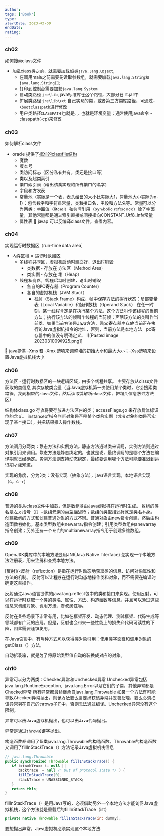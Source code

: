 ```yaml
---
author: 
tags: ['Book']
type: 
startDate: 2023-03-09
endDate: 
rating: 
---
```


### ch02
如何搜索class文件
- 加载class类之前，就需要加载超类`java.lang.Object`, 
	- 在调用main之前需要先读取参数组，就需要加载`java.lang.String和java.lang.String[]`;
	- 打印到控制台需要加载`java.lang.System`
	- 启动类路径 `jre\lib`, java标准库在这个路径，大部分在 rt.jar中 
	- 扩展类路径 `jre\lib\ext`  自己实现的类，或者第三方类库路径，可通过`-Xbootclasspath`进行修改
	- 用户类路径`CLASSPATH` 也就是`.`，也就是环境变量；通常使用java命令 -classpath(-cp)来修改

### ch03
如何解析class文件 
- oracle 提供了[标准的classfile结构](https://docs.oracle.com/javase/specs/jvms/se7/html/jvms-4.html)
	- 魔数 
	- 版本号
	- 类访问标志（区分私有共有，类还是接口等）
	- 类以及超类索引
	- 接口索引表（给出该类实现的所有接口的名字）
	- 字段和方发表
	- 常量池（实际是一个表，表头给出的大小比实际大1，常量池大小实际为n-1）：包含数字和字符串常量，类和接口名，字段和方法名等。常量可以分为两类：字面值（literal）和符号引用（symbolic reference）除了字面量，其他常量都是通过索引直接或间接指向CONSTANT_Utf8_info常量
	- 属性表
🧰 javap 可以反编译class文件，查看内容。


### ch04
实现运行时数据区（run-time data area）
- 内存区域 = 运行时数据区 
	- 多线程共享区，虚拟机启动时建立好，退出时销毁
		- 类数据 - 存放在 方法区（Method Area）
		- 类实例 - 存放在 堆（Heap）
	- 线程私有区，线程启动时创建，退出时销毁 
		- 各自的PC寄存器（Program Counter)
		- 各自的虚拟机栈（JVM Stack）
			- 栈帧（Stack Frame）构成，帧中保存方法的执行状态：局部变量表（Local Variable）和操作数栈（Operand Stack）
在任一时刻，某一线程肯定是在执行某个方法。这个方法叫作该线程的当前方法；执行该方法的帧叫作线程的当前帧；声明该方法的类叫作当前类。如果当前方法是Java方法，则pc寄存器中存放当前正在执行的Java虚拟机指令的地址，否则，当前方法是本地方法，pc寄存器中的值没有明确定义。
![[Pasted image 20230310090925.png]]

🧰 java提供 -Xms 和 -Xmx 选项来调整堆的初始大小和最大大小；-Xss选项来设置Java虚拟机栈大小

### ch06
方法区 - 运行时数据区的一块逻辑区域，由多个线程共享。
	主要存放从class文件获取的类信息 
	其次存放类变量（当Java虚拟机第一次使用某个类时，它会搜索类路径，找到相应的class文件，然后读取并解析class文件，把相关信息放进方法区）

结构体class.go 存放将要存放进方法区内的类；accessFlags.go 来存放具体标识位的含义。
instanceof指令判断对象是否是某个类的实例（或者对象的类是否实现了某个接口），并把结果推入操作数栈。


### ch07
方法调用分两类：静态方法和实例方法。静态方法通过类来调用，实例方法则通过对象引用来调用。静态方法是静态绑定的，也就是说，最终调用的是哪个方法在编译期就已经确定。实例方法则支持动态绑定，最终要调用哪个方法可能要推迟到运行期才能知道。

实现的角度，分为3类：没有实现（抽象方法），java语言实现，本地语言实现（c，c++)


### ch08

普通的类从class文件中加载，但是数组类由Java虚拟机在运行时生成。
数组的类名是左方括号（\[）+数组元素的类型描述符；数组的类型描述符就是类名本身。
创建数组的方式和创建普通对象的方式不同。普通对象由new指令创建，然后由构造函数初始化。基本类型数组由newarray指令创建；引用类型数组由anewarray指令创建；另外还有一个专门的multianewarray指令用于创建多维数组。

### ch09

OpenJDK类库中的本地方法是用JNI(Java Native Interface)
先实现一个本地方法注册表，用来注册和查找本地方法。

[反射](<反射（reflection）是指在运行时动态地获取类的信息、访问对象属性和方法的机制。
反射可以让程序在运行时动态地操作类和对象，而不需要在编译时确定这些操作。

反射通过Java语言提供的java.lang.reflect包中的类和接口来实现。使用反射，可以在运行时获取一个类的类名、属性、方法、构造函数等信息，并且可以通过这些信息来创建对象、调用方法、修改属性等。

反射在某些场景下非常有用，比如在框架开发、动态代理、测试框架、代码生成等领域都有广泛的应用。但是，反射也会带来一些性能上的损失和代码可读性的下降，因此需要谨慎使用。

在Java语言中，有两种方式可以获得类对象引用：使用类字面值和调用对象的getClass（）方法。

自动拆装箱，就是为了将原始类型值自动的装换成对应的对象。


### ch10
异常可以分为两类：Checked异常和Unchecked异常
Unchecked异常包括java.lang.RuntimeException、java.lang.Error以及它们的子类，其他异常都是Checked异常
所有异常都最终继承自java.lang.Throwable
如果一个方法有可能导致Checked异常抛出，则该方法要么需要捕获该异常并妥善处理，要么必须把该异常列在自己的throws子句中，否则无法通过编译。Unchecked异常没有这个限制。

异常可以由Java虚拟机抛出，也可以由Java代码抛出。

异常是通过`throw`关键字抛出。

构造函数都调用了超类java.lang.Throwable的构造函数。Throwable的构造函数又调用了fillInStackTrace（）方法记录Java虚拟机栈信息
```java
// java.lang.Throwable
public synchronized Throwable fillInStackTrace() {
   if (stackTrace != null ||
      backtrace != null /* Out of protocol state */ ) {
      fillInStackTrace(0);
      stackTrace = UNASSIGNED_STACK;
   }
   return this;
}
```

fillInStackTrace（）是用Java写的，必须借助另外一个本地方法才能访问Java虚拟机栈，这个方法就是重载后的fillInStackTrace（int）
```java
private native Throwable fillInStackTrace(int dummy);
```

要想抛出异常，Java虚拟机必须实现这个本地方法.














